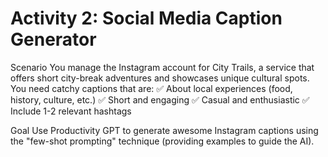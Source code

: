 # Activity 2: Social Media Caption Generator

Scenario
You manage the Instagram account for City Trails, a service that offers short city-break adventures and showcases unique cultural spots. You need catchy captions that are:
✅ About local experiences (food, history, culture, etc.)
✅ Short and engaging
✅ Casual and enthusiastic
✅ Include 1-2 relevant hashtags

Goal
Use Productivity GPT to generate awesome Instagram captions using the "few-shot prompting" technique (providing examples to guide the AI).

